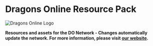 # Dragons Online Resource Pack

![Dragons Online Logo](https://cdn.discordapp.com/attachments/303670390461431831/881671871496605736/LSURSzb.jpg)

**Resources and assets for the DO Network - Changes automatically update the network. For more information, please visit [our website](http://www.ucomc.net/APOLLO/dashboard.php).**
